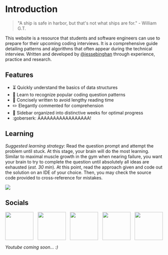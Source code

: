# Introduction
> "A ship is safe in harbor, but that's not what ships are for." - William G.T.
 
This website is a resource that students and software engineers can use to prepare for their upcoming coding interviews. It is a comprehensive guide detailing patterns and algorithms that often appear during the technical interview. Written and developed by [@jessebinghan](https://www.instagram.com/jessebinghan/) through experience, practice and research.

## Features
- :hourglass_flowing_sand: Quickly understand the basics of data structures
- :thought_balloon: Learn to recognize popular coding question patterns
- :book: Concisely written to avoid lengthy reading time
- :pencil2: Elegantly commented for comprehension
- :link: Sidebar organized into distinctive weeks for optimal progress
- :goberserk: AAAAAAAAAAAAAAAAA!

## Learning

_Suggested learning strategy:_ Read the question prompt and attempt the problem until stuck. At this stage, your brain will do the most learning. Similar to maximal muscle growth in the gym when nearing failure, you want your brain to try to complete the question until absolutely all ideas are exhausted (_est. 30 min_). At this point, read the approach given and code out the solution on an IDE of your choice. Then, you may check the source code provided to cross-reference for mistakes.

<img src="https://preview.redd.it/5mfbi6v63ir41.jpg?width=960&crop=smart&auto=webp&s=74f765a6e88f564b848d2c409ca3f5f4435c086d">


## Socials
<li style="list-style-type: none; display: flex; justify-content: space-between;">
    <a href="mailto:jessehanca@gmail.com" target="_blank"><img src="https://img.icons8.com/stickers/100/000000/google-plus-squared.png" width=90px></a>
    <a href="https://www.instagram.com/jessebinghan/" target="_blank"><img src="https://img.icons8.com/stickers/100/000000/instagram-new--v2.png" width=90px></a>
    <a href="https://www.linkedin.com/in/jessebinghan/" target="_blank"><img src="https://img.icons8.com/stickers/100/000000/linkedin.png" width=90px></a>
    <a href="https://github.com/dev-jesse" target="_blank"><img src="https://img.icons8.com/stickers/100/000000/github.png" width=90px></a>
    <a href="https://www.youtube.com/watch?v=GbZFSi8L1V4" target="_blank"><img src="https://img.icons8.com/stickers/100/000000/youtube.png"width=90px></a>
</li>

_Youtube coming soon... :)_
